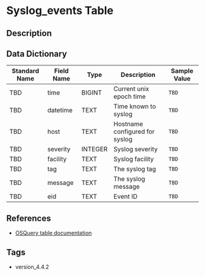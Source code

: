 # Syslog_events Table

## Description


## Data Dictionary
|Standard Name|Field Name|Type|Description|Sample Value|
|---|---|---|---|---|
|TBD|time|BIGINT|Current unix epoch time|`TBD`|
|TBD|datetime|TEXT|Time known to syslog|`TBD`|
|TBD|host|TEXT|Hostname configured for syslog|`TBD`|
|TBD|severity|INTEGER|Syslog severity|`TBD`|
|TBD|facility|TEXT|Syslog facility|`TBD`|
|TBD|tag|TEXT|The syslog tag|`TBD`|
|TBD|message|TEXT|The syslog message|`TBD`|
|TBD|eid|TEXT|Event ID|`TBD`|

## References
* [OSQuery table documentation](https://osquery.io/schema/current#syslog_events)

## Tags
* version_4.4.2